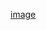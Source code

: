 [image](https://user-images.githubusercontent.com/99856533/190563876-b0e96409-77c2-40c6-9c14-4295dfca38c0.png)
